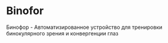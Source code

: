 # Binofor
Бинофор - Автоматизированное устройство для тренировки бинокулярного зрения и конвергенции глаз
